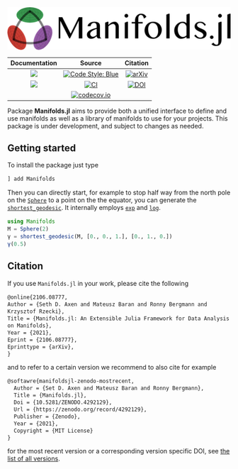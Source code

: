 <div align="center">
    <img src="https://github.com/JuliaManifolds/Manifolds.jl/blob/master/docs/src/assets/logo-text-readme.png" alt="Manifolds.jl" width="526">
</div>

| **Documentation** | **Source** | **Citation** |
|:-----------------:|:----------------------:|:------------:|
| [![](https://img.shields.io/badge/docs-stable-blue.svg)](https://juliamanifolds.github.io/Manifolds.jl/stable/) | [![Code Style: Blue](https://img.shields.io/badge/code%20style-blue-4495d1.svg)](https://github.com/invenia/BlueStyle) | [![arXiv](https://img.shields.io/badge/arXiv%20CS.MS-2106.08777-blue.svg)](https://arxiv.org/abs/2106.08777) |
| [![](https://img.shields.io/badge/docs-dev-blue.svg)](https://juliamanifolds.github.io/Manifolds.jl/latest/) | [![CI](https://github.com/JuliaManifolds/Manifolds.jl/workflows/CI/badge.svg)](https://github.com/JuliaManifolds/Manifolds.jl/actions?query=workflow%3ACI+branch%3Amaster) | [![DOI](https://zenodo.org/badge/190447542.svg)](https://zenodo.org/badge/latestdoi/190447542) |
| | [![codecov.io](http://codecov.io/github/JuliaManifolds/Manifolds.jl/coverage.svg?branch=master)](https://codecov.io/gh/JuliaManifolds/Manifolds.jl/) |


Package __Manifolds.jl__ aims to provide both a unified interface to define and
use manifolds as well as a library of manifolds to use for your projects.
This package is under development, and subject to changes as needed.

## Getting started

To install the package just type

```julia
] add Manifolds
```

Then you can directly start, for example to stop half way from the north pole on the [`Sphere`](https://juliamanifolds.github.io/Manifolds.jl/stable/manifolds/sphere.html) to a point on the the equator, you can generate the [`shortest_geodesic`](https://juliamanifolds.github.io/Manifolds.jl/stable/interface.html#ManifoldsBase.shortest_geodesic-Tuple{AbstractManifold,Any,Any}).
It internally employs [`exp`](https://juliamanifolds.github.io/Manifolds.jl/latest/interface.html#Base.exp-Tuple{AbstractManifold,Any,Any}) and [`log`](https://juliamanifolds.github.io/Manifolds.jl/latest/interface.html#Base.log-Tuple{AbstractManifold,Any,Any}).

```julia
using Manifolds
M = Sphere(2)
γ = shortest_geodesic(M, [0., 0., 1.], [0., 1., 0.])
γ(0.5)
```

## Citation

If you use `Manifolds.jl` in your work, please cite the following

```biblatex
@online{2106.08777,
Author = {Seth D. Axen and Mateusz Baran and Ronny Bergmann and Krzysztof Rzecki},
Title = {Manifolds.jl: An Extensible Julia Framework for Data Analysis on Manifolds},
Year = {2021},
Eprint = {2106.08777},
Eprinttype = {arXiv},
}
```

and to refer to a certain version we recommend to also cite for example

```biblatex
@softawre{manifoldsjl-zenodo-mostrecent,
  Author = {Set D. Axen and Mateusz Baran and Ronny Bergmann},
  Title = {Manifolds.jl},
  Doi = {10.5281/ZENODO.4292129},
  Url = {https://zenodo.org/record/4292129},
  Publisher = {Zenodo},
  Year = {2021},
  Copyright = {MIT License}
}
```

for the most recent version or a corresponding version specific DOI, see [the list of all versions](https://zenodo.org/search?page=1&size=20&q=conceptrecid:%224292129%22&sort=-version&all_versions=True).
